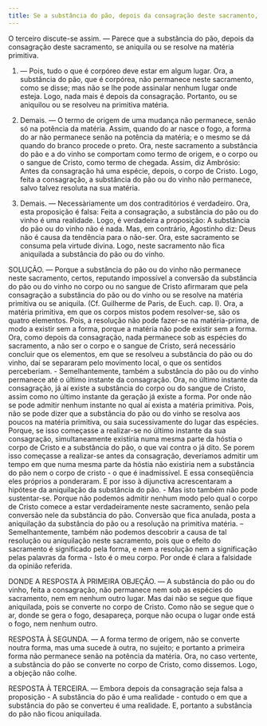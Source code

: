 ```yaml
---
title: Se a substância do pão, depois da consagração deste sacramento, se aniquila, ou se resolve na matéria primitiva
---
```


O terceiro discute-se assim. — Parece que a substância do pão, depois da consagração deste sacramento, se aniquila ou se resolve na matéria primitiva.  

1. — Pois, tudo o que é corpóreo deve estar em algum lugar. Ora, a substância do pão, que é corpórea, não permanece neste sacramento, como se disse; mas não se lhe pode assinalar nenhum lugar onde esteja. Logo, nada mais é depois da consagração. Portanto, ou se aniquilou ou se resolveu na primitiva matéria.  

2. Demais. — O termo de origem de uma mudança não permanece, senão só na potência da matéria. Assim, quando do ar nasce o fogo, a forma do ar não permanece senão na potência da matéria; e o mesmo se dá quando do branco procede o preto. Ora, neste sacramento a substância do pão e a do vinho se comportam como termo de origem, e o corpo ou o sangue de Cristo, como termo de chegada. Assim, diz Ambrósio: Antes da consagração há uma espécie, depois, o corpo de Cristo. Logo, feita a consagração, a substância do pão ou do vinho não permanece, salvo talvez resoluta na sua matéria.  

3. Demais. — Necessàriamente um dos contraditórios é verdadeiro. Ora, esta proposição é falsa: Feita a consagração, a substância do pão ou do vinho é uma realidade. Logo, é verdadeira a proposição: A substância do pão ou do vinho não é nada.  Mas, em contrário, Agostinho diz: Deus não é causa da tendência para o não-ser. Ora, este sacramento se consuma pela virtude divina. Logo, neste sacramento não fica aniquilada a substância do pão ou do vinho.  

SOLUÇÃO. — Porque a substância do pão ou do vinho não permanece neste sacramento, certos, reputando impossível a conversão da substância do pão ou do vinho no corpo ou no sangue de Cristo afirmaram que pela consagração a substância do pão ou do vinho ou se resolve na matéria primitiva ou se aniquila. (Cf. Guilherme de Paris, de Euch. cap. I). Ora, a matéria primitiva, em que os corpos mistos podem resolver-se, são os quatro elementos. Pois, a resolução não pode fazer-se na matéria-prima, de modo a existir sem a forma, porque a matéria não pode existir sem a forma. Ora, como depois da consagração, nada permanece sob as espécies do sacramento, a não ser o corpo e o sangue de Cristo, será necessário concluir que os elementos, em que se resolveu a substância do pão ou do vinho, daí se separaram pelo movimento local, o que os sentidos perceberiam. - Semelhantemente, também a substância do pão ou do vinho permanece até o último instante da consagração. Ora, no último instante da consagração, já aí existe a substância do corpo ou do sangue de Cristo, assim como no último instante da geração já existe a forma. Por onde não se pode admitir nenhum instante no qual aí exista a matéria primitiva. Pois, não se pode dizer que a substância do pão ou do vinho se resolva aos poucos na matéria primitiva, ou saia sucessivamente do lugar das espécies. Porque, se isso começasse a realizar-se no último instante da sua consagração, simultaneamente existiria numa mesma parte da hóstia o corpo de Cristo e a substância do pão, o que vai contra o já dito. Se porem isso começasse a realizar-se antes da consagração, deveríamos admitir um tempo em que numa mesma parte da hóstia não existiria nem a substância do pão nem o corpo de cristo - o que é inadmissível.  E essa conseqüência eles próprios a ponderaram. E por isso à dijunctiva acrescentaram a hipótese da aniquilação da substância do pão. - Mas isto também não pode sustentar-se. Porque não podemos admitir nenhum modo pelo qual o corpo de Cristo comece a estar verdadeiramente neste sacramento, senão pela conversão nele da substância do pão. Conversão que fica anulada, posta a aniquilação da substância do pão ou a resolução na primitiva matéria. – Semelhantemente, também não podemos descobrir a causa de tal resolução ou aniquilação neste sacramento, pois que o efeito do sacramento é significado pela forma, e nem a resolução nem a significação pelas palavras da forma - Isto é o meu corpo. Por onde é clara a falsidade da opinião referida.  

DONDE A RESPOSTA À PRIMEIRA OBJEÇÃO. — A substância do pão ou do vinho, feita a consagração, não permanece nem sob as espécies do sacramento, nem em nenhum outro lugar. Mas dai não se segue que fique aniquilada, pois se converte no corpo de Cristo. Como não se segue que o ar, donde se gera o fogo, desapareça, porque não ocupa o lugar onde está o fogo, nem nenhum outro.  

RESPOSTA À SEGUNDA. — A forma termo de origem, não se converte noutra forma, mas uma sucede à outra, no sujeito; e portanto a primeira forma não permanece senão na potência da matéria. Ora, no caso vertente, a substância do pão se converte no corpo de Cristo, como dissemos. Logo, a objeção não colhe.  

RESPOSTA À TERCEIRA. — Embora depois da consagração seja falsa a proposição - A substância do pão é uma realidade - contudo o em que a substância do pão se converteu é uma realidade. E, portanto a substância do pão não ficou aniquilada.